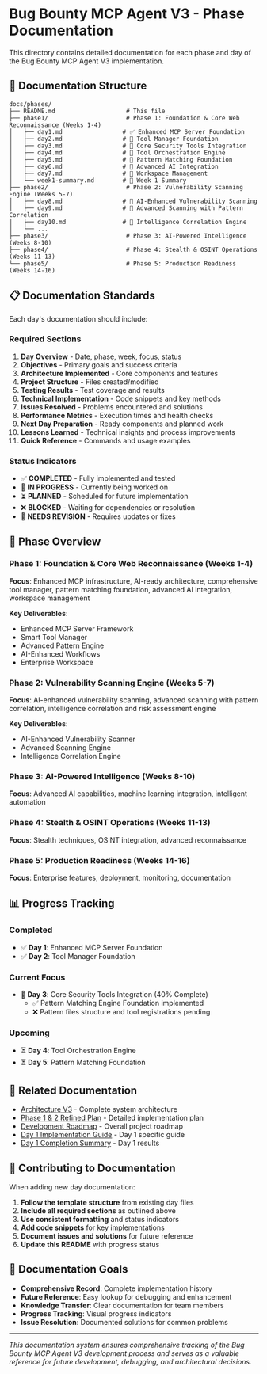 # Bug Bounty MCP Agent V3 - Phase Documentation

This directory contains detailed documentation for each phase and day of the Bug Bounty MCP Agent V3 implementation.

## 📁 Documentation Structure

```
docs/phases/
├── README.md                    # This file
├── phase1/                      # Phase 1: Foundation & Core Web Reconnaissance (Weeks 1-4)
│   ├── day1.md                 # ✅ Enhanced MCP Server Foundation
│   ├── day2.md                 # 🔄 Tool Manager Foundation
│   ├── day3.md                 # 🔄 Core Security Tools Integration
│   ├── day4.md                 # 🔄 Tool Orchestration Engine
│   ├── day5.md                 # 🔄 Pattern Matching Foundation
│   ├── day6.md                 # 🔄 Advanced AI Integration
│   ├── day7.md                 # 🔄 Workspace Management
│   └── week1-summary.md        # 🔄 Week 1 Summary
├── phase2/                      # Phase 2: Vulnerability Scanning Engine (Weeks 5-7)
│   ├── day8.md                 # 🔄 AI-Enhanced Vulnerability Scanning
│   ├── day9.md                 # 🔄 Advanced Scanning with Pattern Correlation
│   ├── day10.md                # 🔄 Intelligence Correlation Engine
│   └── ...
├── phase3/                      # Phase 3: AI-Powered Intelligence (Weeks 8-10)
├── phase4/                      # Phase 4: Stealth & OSINT Operations (Weeks 11-13)
└── phase5/                      # Phase 5: Production Readiness (Weeks 14-16)
```

## 📋 Documentation Standards

Each day's documentation should include:

### **Required Sections**
1. **Day Overview** - Date, phase, week, focus, status
2. **Objectives** - Primary goals and success criteria
3. **Architecture Implemented** - Core components and features
4. **Project Structure** - Files created/modified
5. **Testing Results** - Test coverage and results
6. **Technical Implementation** - Code snippets and key methods
7. **Issues Resolved** - Problems encountered and solutions
8. **Performance Metrics** - Execution times and health checks
9. **Next Day Preparation** - Ready components and planned work
10. **Lessons Learned** - Technical insights and process improvements
11. **Quick Reference** - Commands and usage examples

### **Status Indicators**
- ✅ **COMPLETED** - Fully implemented and tested
- 🔄 **IN PROGRESS** - Currently being worked on
- ⏳ **PLANNED** - Scheduled for future implementation
- ❌ **BLOCKED** - Waiting for dependencies or resolution
- 🔧 **NEEDS REVISION** - Requires updates or fixes

## 🎯 Phase Overview

### **Phase 1: Foundation & Core Web Reconnaissance (Weeks 1-4)**
**Focus**: Enhanced MCP infrastructure, AI-ready architecture, comprehensive tool manager, pattern matching foundation, advanced AI integration, workspace management

**Key Deliverables**:
- Enhanced MCP Server Framework
- Smart Tool Manager
- Advanced Pattern Engine
- AI-Enhanced Workflows
- Enterprise Workspace

### **Phase 2: Vulnerability Scanning Engine (Weeks 5-7)**
**Focus**: AI-enhanced vulnerability scanning, advanced scanning with pattern correlation, intelligence correlation and risk assessment engine

**Key Deliverables**:
- AI-Enhanced Vulnerability Scanner
- Advanced Scanning Engine
- Intelligence Correlation Engine

### **Phase 3: AI-Powered Intelligence (Weeks 8-10)**
**Focus**: Advanced AI capabilities, machine learning integration, intelligent automation

### **Phase 4: Stealth & OSINT Operations (Weeks 11-13)**
**Focus**: Stealth techniques, OSINT integration, advanced reconnaissance

### **Phase 5: Production Readiness (Weeks 14-16)**
**Focus**: Enterprise features, deployment, monitoring, documentation

## 📊 Progress Tracking

### **Completed**
- ✅ **Day 1**: Enhanced MCP Server Foundation
- ✅ **Day 2**: Tool Manager Foundation

### **Current Focus**
- 🔄 **Day 3**: Core Security Tools Integration (40% Complete)
  - ✅ Pattern Matching Engine Foundation implemented
  - ❌ Pattern files structure and tool registrations pending

### **Upcoming**
- ⏳ **Day 4**: Tool Orchestration Engine
- ⏳ **Day 5**: Pattern Matching Foundation

## 🔗 Related Documentation

- [Architecture V3](../../ARCHITECTURE_V3.md) - Complete system architecture
- [Phase 1 & 2 Refined Plan](../../PHASE_1_2_REFINED_V3.md) - Detailed implementation plan
- [Development Roadmap](../../DEVELOPMENT_ROADMAP.md) - Overall project roadmap
- [Day 1 Implementation Guide](../../DAY_1_IMPLEMENTATION_GUIDE.md) - Day 1 specific guide
- [Day 1 Completion Summary](../../DAY_1_COMPLETION_SUMMARY.md) - Day 1 results

## 📝 Contributing to Documentation

When adding new day documentation:

1. **Follow the template structure** from existing day files
2. **Include all required sections** as outlined above
3. **Use consistent formatting** and status indicators
4. **Add code snippets** for key implementations
5. **Document issues and solutions** for future reference
6. **Update this README** with progress status

## 🎯 Documentation Goals

- **Comprehensive Record**: Complete implementation history
- **Future Reference**: Easy lookup for debugging and enhancement
- **Knowledge Transfer**: Clear documentation for team members
- **Progress Tracking**: Visual progress indicators
- **Issue Resolution**: Documented solutions for common problems

---

*This documentation system ensures comprehensive tracking of the Bug Bounty MCP Agent V3 development process and serves as a valuable reference for future development, debugging, and architectural decisions.*
